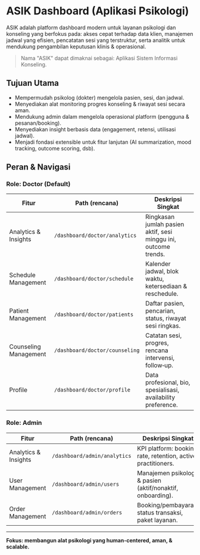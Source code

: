 # ASIK Dashboard (Aplikasi Psikologi)

ASIK adalah platform dashboard modern untuk layanan psikologi dan konseling yang berfokus pada: akses cepat terhadap data klien, manajemen jadwal yang efisien, pencatatan sesi yang terstruktur, serta analitik untuk mendukung pengambilan keputusan klinis & operasional.

> Nama "ASIK" dapat dimaknai sebagai: Aplikasi Sistem Informasi Konseling.

## Tujuan Utama
- Mempermudah psikolog (dokter) mengelola pasien, sesi, dan jadwal.
- Menyediakan alat monitoring progres konseling & riwayat sesi secara aman.
- Mendukung admin dalam mengelola operasional platform (pengguna & pesanan/booking).
- Menyediakan insight berbasis data (engagement, retensi, utilisasi jadwal).
- Menjadi fondasi extensible untuk fitur lanjutan (AI summarization, mood tracking, outcome scoring, dsb).

## Peran & Navigasi
### Role: Doctor (Default)
| Fitur | Path (rencana) | Deskripsi Singkat |
|-------|----------------|-------------------|
| Analytics & Insights | `/dashboard/doctor/analytics` | Ringkasan jumlah pasien aktif, sesi minggu ini, outcome trends. |
| Schedule Management | `/dashboard/doctor/schedule` | Kalender jadwal, blok waktu, ketersediaan & reschedule. |
| Patient Management | `/dashboard/doctor/patients` | Daftar pasien, pencarian, status, riwayat sesi ringkas. |
| Counseling Management | `/dashboard/doctor/counseling` | Catatan sesi, progres, rencana intervensi, follow‑up. |
| Profile | `/dashboard/doctor/profile` | Data profesional, bio, spesialisasi, availability preference. |

### Role: Admin
| Fitur | Path (rencana) | Deskripsi Singkat |
|-------|----------------|-------------------|
| Analytics & Insights | `/dashboard/admin/analytics` | KPI platform: booking rate, retention, active practitioners. |
| User Management | `/dashboard/admin/users` | Manajemen psikolog & pasien (aktif/nonaktif, onboarding). |
| Order Management | `/dashboard/admin/orders` | Booking/pembayaran, status transaksi, paket layanan. |

---
**Fokus: membangun alat psikologi yang human-centered, aman, & scalable.**
